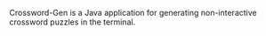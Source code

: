 Crossword-Gen is a Java application for generating non-interactive crossword puzzles in the terminal.
